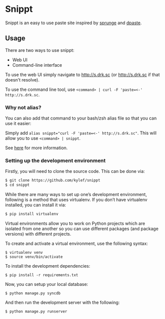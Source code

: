 # Snippt

Snippt is an easy to use paste site inspired by [sprunge](http://sprunge.us) and [dpaste](http://dpaste.de).

## Usage

There are two ways to use snippt:

* Web UI
* Command-line interface

To use the web UI simply navigate to http://s.drk.sc (or http://s.drk.sc if that doesn't resolve).

To use the command line tool, use `<command> | curl -F 'paste=<-' http://s.drk.sc`.

### Why not alias?

You can also add that command to your bash/zsh alias file so that you can use it easier:

Simply add `alias snippt="curl -F 'paste=<-' http://s.drk.sc"`. This will allow you to use `<command> | snippt`.

See [here](http://s.drk.sc/man/) for more information.

### Setting up the development environment

Firstly, you will need to clone the source code. This can be done via:

```bash
$ git clone https://github.com/kylef/snippt
$ cd snippt
```

While there are many ways to set up one’s development environment, following is
a method that uses virtualenv. If you don’t have virtualenv installed, you can
install it via:

```bash
$ pip install virtualenv
```

Virtual environments allow you to work on Python projects which are isolated
from one another so you can use different packages (and package versions) with
different projects.

To create and activate a virtual environment, use the following syntax:

```
$ virtualenv venv
$ source venv/bin/activate
```

To install the development dependencies:

```
$ pip install -r requirements.txt
```

Now, you can setup your local database:

```
$ python manage.py syncdb
```

And then run the development server with the following:

```
$ python manage.py runserver
```

